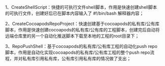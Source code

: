 1、CreateShellScript：快捷的可执行文件shell脚本，作用是快速创建shell脚本的可执行文件，创建好后已在脚本内容输入了 #!/bin/bash 解释器内容；

2、CreateCocoapodsRepoProject：快速创建基于cocoapods的私有库/公有库脚本，作用是快速创建cocoapods的私有库/公有库的工程脚本，创建完后自动将远端仓库里的另一个自动化推送脚本下载至本地的工程的root目录下；

3、RepoPushShell：基于cocoapods的私有库/公有库工程的自动化push repo脚本，作用是自动化实现cocoapods的私有库/公有库工程的整个push repo流程，并对私有库引用私有库，公有库引用私有库的情况做了支出；
